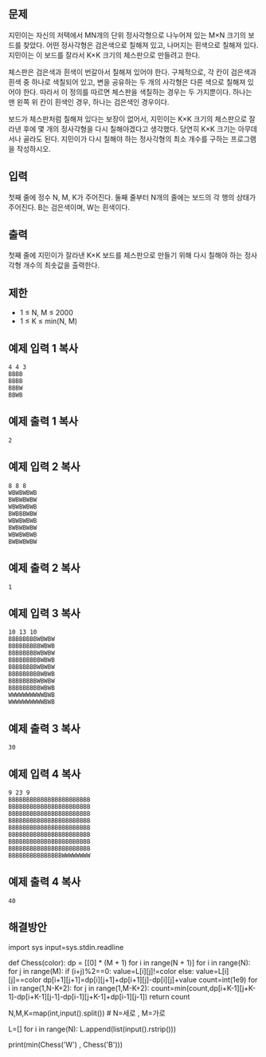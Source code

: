 ## 문제

지민이는 자신의 저택에서 MN개의 단위 정사각형으로 나누어져 있는 M×N 크기의 보드를 찾았다. 어떤 정사각형은 검은색으로 칠해져 있고, 나머지는 흰색으로 칠해져 있다. 지민이는 이 보드를 잘라서 K×K 크기의 체스판으로 만들려고 한다.

체스판은 검은색과 흰색이 번갈아서 칠해져 있어야 한다. 구체적으로, 각 칸이 검은색과 흰색 중 하나로 색칠되어 있고, 변을 공유하는 두 개의 사각형은 다른 색으로 칠해져 있어야 한다. 따라서 이 정의를 따르면 체스판을 색칠하는 경우는 두 가지뿐이다. 하나는 맨 왼쪽 위 칸이 흰색인 경우, 하나는 검은색인 경우이다.

보드가 체스판처럼 칠해져 있다는 보장이 없어서, 지민이는 K×K 크기의 체스판으로 잘라낸 후에 몇 개의 정사각형을 다시 칠해야겠다고 생각했다. 당연히 K×K 크기는 아무데서나 골라도 된다. 지민이가 다시 칠해야 하는 정사각형의 최소 개수를 구하는 프로그램을 작성하시오.

## 입력

첫째 줄에 정수 N, M, K가 주어진다. 둘째 줄부터 N개의 줄에는 보드의 각 행의 상태가 주어진다. B는 검은색이며, W는 흰색이다.

## 출력

첫째 줄에 지민이가 잘라낸 K×K 보드를 체스판으로 만들기 위해 다시 칠해야 하는 정사각형 개수의 최솟값을 출력한다.

## 제한

- 1 ≤ N, M ≤ 2000
- 1 ≤ K ≤ min(N, M)

## 예제 입력 1 복사

```
4 4 3
BBBB
BBBB
BBBW
BBWB
```

## 예제 출력 1 복사

```
2
```

## 예제 입력 2 복사

```
8 8 8
WBWBWBWB
BWBWBWBW
WBWBWBWB
BWBBBWBW
WBWBWBWB
BWBWBWBW
WBWBWBWB
BWBWBWBW
```

## 예제 출력 2 복사

```
1
```

## 예제 입력 3 복사

```
10 13 10
BBBBBBBBWBWBW
BBBBBBBBBWBWB
BBBBBBBBWBWBW
BBBBBBBBBWBWB
BBBBBBBBWBWBW
BBBBBBBBBWBWB
BBBBBBBBWBWBW
BBBBBBBBBWBWB
WWWWWWWWWWBWB
WWWWWWWWWWBWB
```

## 예제 출력 3 복사

```
30
```

## 예제 입력 4 복사

```
9 23 9
BBBBBBBBBBBBBBBBBBBBBBB
BBBBBBBBBBBBBBBBBBBBBBB
BBBBBBBBBBBBBBBBBBBBBBB
BBBBBBBBBBBBBBBBBBBBBBB
BBBBBBBBBBBBBBBBBBBBBBB
BBBBBBBBBBBBBBBBBBBBBBB
BBBBBBBBBBBBBBBBBBBBBBB
BBBBBBBBBBBBBBBBBBBBBBB
BBBBBBBBBBBBBBBWWWWWWWW
```

## 예제 출력 4 복사

```
40
```

## 해결방안

import sys
input=sys.stdin.readline

def Chess(color):
    dp = [[0] * (M + 1) for i in range(N + 1)]
    for i in range(N):
        for j in range(M):
            if (i+j)%2==0:
                value=L[i][j]!=color
            else:
                value=L[i][j]==color
            dp[i+1][j+1]=dp[i][j+1]+dp[i+1][j]-dp[i][j]+value
    count=int(1e9)
    for i in range(1,N-K+2):
        for j in range(1,M-K+2):
            count=min(count,dp[i+K-1][j+K-1]-dp[i+K-1][j-1]-dp[i-1][j+K-1]+dp[i-1][j-1])
    return count

N,M,K=map(int,input().split()) # N=세로 , M=가로

L=[]
for i in range(N):
    L.append(list(input().rstrip()))

print(min(Chess('W') , Chess('B')))

